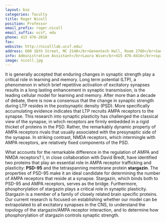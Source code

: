 ```yaml
---
layout: bio
categories: faculty
title: Roger Nicoll
position: Professor
email_prefix: roger.nicoll
email_suffix: ucsf, edu
phone: 415 476-2018
fax: 
website: http://nicolllab.ucsf.edu/
address: 600 16th Street, MC 2140</br>Genentech Hall, Room 276D</br>San Francisco, CA 94158-2280</br>
info: Administrative Assistant</br>Laura Wise</br>415 476-8416</br><span class="e">laura.wise / ucsf, edu</span>
image: nicoll.jpg
---
```


It is generally accepted that enduring changes in synaptic strength play a critical role in learning and memory. Long term potential (LTP), a phenomenon in which brief repetitive activation of excitatory synapses results in a long lasting enhancement in synaptic transmission, is the leading cellular model for learning and memory. After more than a decade of debate, there is now a consensus that the change in synaptic strength during LTP resides in the postsynaptic density (PSD). More specifically accumulating evidence indicates that LTP recruits AMPA receptors to the synapse. This research into synaptic plasticity has challenged the classical view of the synapse, in which receptors are firmly embedded in a rigid thicket of proteins in the PSD. Rather, the remarkably dynamic property of AMPA receptors rivals that usually associated with the presynaptic side of the synapse. In striking contrast, NMDA receptors, which intermingle with AMPA receptors, are relatively fixed components of the PSD. 

What accounts for the remarkable difference in the regulation of AMPA and NMDA receptors? I, in close collaboration with David Bredt, have identified two proteins that play an essential role in AMPA receptor trafficking and plasticity: **PSD-95** and the tetraspanning membrane protein **stargazin**. The properties of PSD-95 make it an ideal candidate for determining the number of AMPA receptors that reside at a synapse. Stargazin, which binds both to PSD-95 and AMPA receptors, serves as the bridge. Furthermore, phosphorylation of stargazin plays a critical role in synaptic plasticity. Stargazin is a member of a family of closely related brain specific proteins. Our current research is focused on establishing whether our model can be extrapolated to all excitatory synapses in the CNS, to understand the topology of the stargazin/AMPA receptor interaction, and to determine how phosphorylation of stargazin controls synaptic strength.
